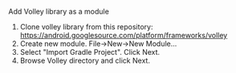Add Volley library as a module
1. Clone volley library from this repository: https://android.googlesource.com/platform/frameworks/volley
2. Create new module. File->New->New Module...
3. Select "Import Gradle Project". Click Next.
4. Browse Volley directory and click Next.
